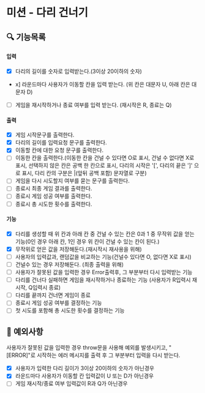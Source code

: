 # 미션 - 다리 건너기

## 🔍 기능목록

#### 입력

- [x] 다리의 길이를 숫자로 입력받는다.(3이상 20이하의 숫자)
- x] 라운드마다 사용자가 이동할 칸을 입력 받는다. (위 칸은 대문자 U, 아래 칸은 대문자 D)
- [ ] 게임을 재시작하거나 종료 여부를 입력 받는다. (재시작은 R, 종료는 Q)

#### 출력

- [x] 게임 시작문구를 출력한다.
- [x] 다리의 길이를 입력요청 문구를 출력한다.
- [x] 이동할 칸에 대한 요청 문구를 출력한다.
- [ ] 이동한 칸을 출력한다.(이동한 칸을 건널 수 있다면 O로 표시, 건널 수 없다면 X로 표시, 선택하지 않은 칸은 공백 한 칸으로 표시, 다리의 시작은 '[', 다리의 끝은 ']' 으로 표시, 다리 칸의 구분은 |(앞뒤 공백 포함) 문자열로 구분)
- [ ] 게임을 다시 시도할지 여부를 묻는 문구를 출력한다.
- [ ] 종료시 최종 게임 결과를 출력한다.
- [ ] 종료시 게임 성공 여부를 출력한다.
- [ ] 종료시 총 시도한 횟수를 출력한다.

#### 기능

- [x] 다리를 생성할 때 위 칸과 아래 칸 중 건널 수 있는 칸은 0과 1 중 무작위 값을 얻는 기능(0인 경우 아래 칸, 1인 경우 위 칸이 건널 수 있는 칸이 된다.)
- [x] 무작위로 얻은 값을 저장해둔다.(재시작시 재사용을 위해)
- [ ] 사용자의 입력값과, 랜덤값을 비교하는 기능(건널수 있다면 O, 없다면 X로 표시)
- [ ] 건널수 있는 경우 저장해둔다. (최종 출력을 위해)
- [ ] 사용자가 잘못된 값을 입력한 경우 Error출력후, 그 부분부터 다시 입력받는 기능
- [ ] 다리를 건너다 실패하면 게임을 재시작하거나 종료하는 기능 (사용자가 R입력시 재시작, Q입력시 종료)
- [ ] 다리를 끝까지 건너면 게임이 종료
- [ ] 종료시 게임 성공 여부를 결정하는 기능
- [ ] 첫 시도를 포함해 총 시도한 횟수를 결정하는 기능

## 🚨 예외사항

사용자가 잘못된 값을 입력한 경우 throw문을 사용해 예외를 발생시키고, "[ERROR]"로 시작하는 에러 메시지를 출력 후 그 부분부터 입력을 다시 받는다.

- [x] 사용자가 입력한 다리 길이가 3이상 20이하의 숫자가 아닌경우
- [x] 라운드마다 사용자가 이동할 칸 입력값이 U 또는 D가 아닌경우
- [ ] 게임 재시작/종료 여부 입력값이 R과 Q가 아닌경우
